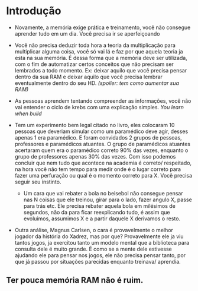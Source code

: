 # Introdução

* Novamente, a memória exige prática e treinamento, você não consegue aprender tudo em um dia. Você precisa ir se aperfeiçoando

* Você não precisa deduzir toda hora a teoria da multiplicação para multiplicar alguma coisa, você só vai lá e faz por que aquela teoria ja esta na sua memória. É dessa forma que a memória deve ser utilizada, com o fim de automatizar certos conceitos que não precisam ser lembrados a todo momento. Ex: deixar aquilo que você precisa pensar dentro da sua RAM e deixar aquilo que você precisa lembrar eventualmente dentro do seu HD. *(spoiler: tem como aumentar sua RAM)*

* As pessoas aprendem tentando compreender as informações, você não vai entender o ciclo de krebs com uma explicação simples. *You learn when build*

* Tem um experimento bem legal citado no livro, eles colocaram 10 pessoas que deveriam simular como um paramédico deve agir, desses apenas 1 era paramédico. E foram convidados 2 grupos de pessoas, professores e paramédicos atuantes. O grupo de paramédicos atuantes acertaram quem era o paramédico correto 90% das vezes, enquanto o grupo de professores apenas 30% das vezes. Com isso podemos concluir que nem tudo que acontece na academia é correto/ respeitado, na hora você não tem tempo para medir onde é o lugar correto para fazer uma perfuração ou qual é o momento correto para X. Você precisa seguir seu instinto.
  
  * Um cara que vai rebater a bola no beisebol não consegue pensar nas N coisas que ele treinou, girar para o lado, fazer angulo X, passe para trás etc. Ele precisa rebater aquela bola em milésimos de segundos, não da para ficar reexplicando tudo, é assim que evoluimos, assumimos X e a partir daquele X derivamos o resto.
* Outra análise, Magnus Carlsen, o cara é provavelmente o melhor jogador da história do Xadrez, mas por que? Provavelmente ele ja viu tantos jogos, ja exercitou tanto um modelo mental que a biblioteca para consulta dele é muito grande. É como se a mente dele estivesse ajudando ele para pensar nos jogos, ele não precisa pensar tanto, por que já passou por situações parecidas enquanto treinava/ aprendia.

## Ter pouca memória RAM não é ruim.
